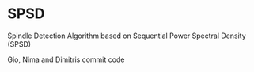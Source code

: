 # SPSD
Spindle Detection Algorithm based on Sequential Power Spectral Density (SPSD) 

Gio, Nima and Dimitris commit code
